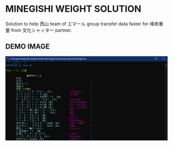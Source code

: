# MINEGISHI WEIGHT SOLUTION
Solution to help 西山 team of エマール group transfer data faster for 峰岸重量 from 文化シャッター partner.

## DEMO IMAGE
<p align="center">
<img src="https://raw.githubusercontent.com/Tynab/Ibaraki-Beta-Weight/main/pic/0.jpg"></img>
</p>